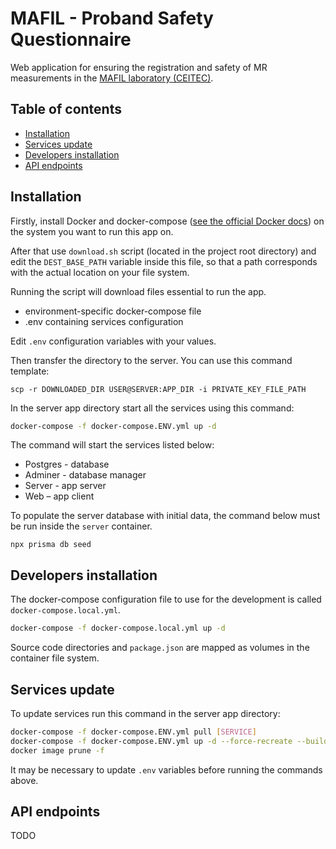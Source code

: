 # MAFIL - Proband Safety Questionnaire
Web application for ensuring the registration and safety of MR measurements in the [MAFIL laboratory (CEITEC)](https://mafil.ceitec.cz/).

## Table of contents
- [Installation](#installation)
- [Services update](#services-update)
- [Developers installation](#developers-installation)
- [API endpoints](#api-endpoints)

## Installation

Firstly, install Docker and docker-compose ([see the official Docker docs](https://docs.docker.com/engine/install/)) on the system you want to run this app on.

After that use `download.sh` script (located in the project root directory) and edit the `DEST_BASE_PATH` variable inside this file, so that a path corresponds with the actual location on your file system.

Running the script will download files essential to run the app.
* environment-specific docker-compose file
* .env containing services configuration

Edit `.env` configuration variables with your values.

Then transfer the directory to the server. You can use this command template:
```
scp -r DOWNLOADED_DIR USER@SERVER:APP_DIR -i PRIVATE_KEY_FILE_PATH
```

In the server app directory start all the services using this command:
```bash
docker-compose -f docker-compose.ENV.yml up -d
```

The command will start the services listed below:
* Postgres - database
* Adminer - database manager
* Server - app server
* Web – app client

To populate the server database with initial data, the command below must be run inside the `server` container.
```node
npx prisma db seed
```

## Developers installation
The docker-compose configuration file to use for the development is called `docker-compose.local.yml`.
```bash
docker-compose -f docker-compose.local.yml up -d
```

Source code directories and `package.json` are mapped as volumes in the container file system.

## Services update
To update services run this command in the server app directory:
```bash
docker-compose -f docker-compose.ENV.yml pull [SERVICE]
docker-compose -f docker-compose.ENV.yml up -d --force-recreate --build [SERVICE]
docker image prune -f
```
It may be necessary to update `.env` variables before running the commands above.

## API endpoints
TODO
